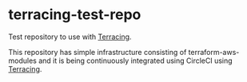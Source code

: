 # terracing-test-repo

Test repository to use with [Terracing](https://github.com/antonbabenko/terracing).

This repository has simple infrastructure consisting of terraform-aws-modules and it is being continuously integrated using CircleCI using [Terracing](https://github.com/antonbabenko/terracing).

